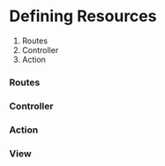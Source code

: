 # Defining Resources

1. Routes
2. Controller
3. Action

### Routes


### Controller



### Action



### View
